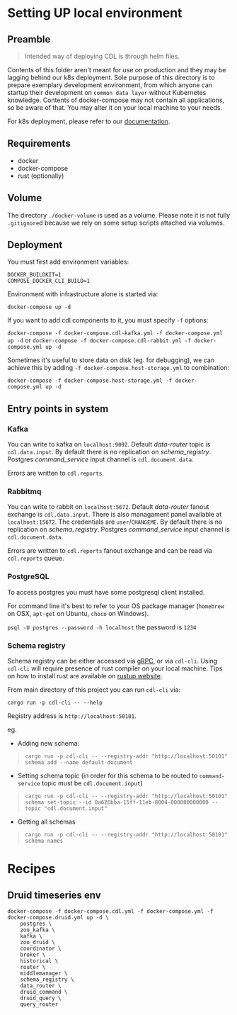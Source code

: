 # Setting UP local environment

## Preamble

> Intended way of deploying CDL is through helm files.
> 
Contents of this folder aren't meant for use on production and they may be lagging behind our k8s deployment. 
Sole purpose of this directory is to prepare exemplary development environment, from which anyone can startup their development on 
`common data layer` without Kubernetes knowledge. Contents of docker-compose may not contain all applications, so be aware of that. You may alter it
on your local machine to your needs.

For k8s deployment, please refer to our [documentation](../../docs/k8s_local_deployment.md). 

## Requirements
* docker
* docker-compose
* rust (optionally)

## Volume

The directory `./docker-volume` is used as a volume. Please note it is not fully `.gitignore`d because we rely on some setup scripts attached via volumes.

## Deployment
You must first add environment variables:

`DOCKER_BUILDKIT=1`  
`COMPOSE_DOCKER_CLI_BUILD=1`

Environment with infrastructure alone is started via:

`docker-compose up -d`

If you want to add cdl components to it, you must specify `-f` options:

`docker-compose -f docker-compose.cdl-kafka.yml -f docker-compose.yml up -d`
or
`docker-compose -f docker-compose.cdl-rabbit.yml -f docker-compose.yml up -d`

Sometimes it's useful to store data on disk (eg. for debugging), we can achieve this by adding `-f docker-compose.host-storage.yml` to combination:

`docker-compose -f docker-compose.host-storage.yml -f docker-compose.yml up -d`

## Entry points in system
### Kafka

You can write to kafka on `localhost:9092`.
Default *data-router* topic is `cdl.data.input`.
By default there is no replication on *schema_registry*. Postgres *command_service* input channel is `cdl.document.data`.

Errors are written to `cdl.reports`.

### Rabbitmq

You can write to rabbit on `localhost:5672`.
Default *data-router* fanout exchange is `cdl.data.input`.
There is also managament panel available at `localhost:15672`. The credentials are `user`/`CHANGEME`.
By default there is no replication on *schema_registry*. Postgres *command_service* input channel is `cdl.document.data`.

Errors are written to `cdl.reports` fanout exchange and can be read via `cdl.reports` queue.

### PostgreSQL

To access postgres you must have some postgresql client installed.

For command line it's best to refer to your OS package manager (`homebrew` on OSX, `apt-get` on Ubuntu, `choco` on Windows).

`psql -U postgres --password -h localhost`
the password is `1234`

### Schema registry
Schema registry can be either accessed via [gRPC](schema-registry/proto/registry.proto), or via `cdl-cli`. Using `cdl-cli` will require presence of rust compiler on your local machine.
Tips on how to install rust are available on [rustup website](https://rustup.rs/).

From main directory of this project you can run `cdl-cli` via:

`cargo run -p cdl-cli -- --help`

Registry address is `http://localhost:50101`.

eg.

* Adding new schema:
> `cargo run -p cdl-cli -- --registry-addr "http://localhost:50101" schema add --name default-document`

* Setting schema topic (in order for this schema to be routed to `command-service` topic must be `cdl.document.input`)
> `cargo run -p cdl-cli -- --registry-addr "http://localhost:50101" schema set-topic --id 0a626bba-15ff-11eb-8004-000000000000 --topic "cdl.document.input"`

* Getting all schemas
> `cargo run -p cdl-cli -- --registry-addr "http://localhost:50101" schema names`

# Recipes

## Druid timeseries env

```
docker-compose -f docker-compose.cdl.yml -f docker-compose.yml -f docker-compose.druid.yml up -d \
    postgres \
    zoo_kafka \
    kafka \
    zoo_druid \
    coordinator \
    broker \
    historical \
    router \
    middlemanager \
    schema_registry \
    data_router \
    druid_command \
    druid_query \
    query_router
```
